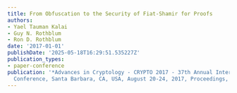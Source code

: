 ```yaml
---
title: From Obfuscation to the Security of Fiat-Shamir for Proofs
authors:
- Yael Tauman Kalai
- Guy N. Rothblum
- Ron D. Rothblum
date: '2017-01-01'
publishDate: '2025-05-18T16:29:51.535227Z'
publication_types:
- paper-conference
publication: '*Advances in Cryptology - CRYPTO 2017 - 37th Annual International Cryptology
  Conference, Santa Barbara, CA, USA, August 20-24, 2017, Proceedings, Part II*'
---
```

